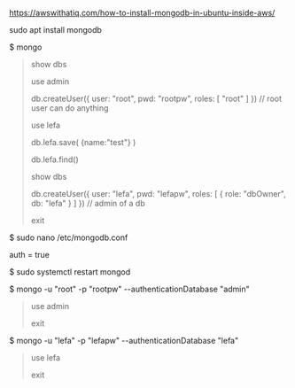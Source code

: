 https://awswithatiq.com/how-to-install-mongodb-in-ubuntu-inside-aws/ 
 
 sudo apt install mongodb
 
$ mongo

> show dbs
> 
> use admin
> 
> db.createUser({  user: "root",  pwd: "rootpw",  roles: [ "root" ]  })  // root user can do anything
> 
> use lefa
> 
> db.lefa.save( {name:"test"} )
> 
> db.lefa.find()
> 
> show dbs
> 
> db.createUser({  user: "lefa",  pwd: "lefapw",  roles: [ { role: "dbOwner", db: "lefa" } ]  }) // admin of a db
> 
> exit
> 
$ sudo nano /etc/mongodb.conf

auth = true

$ sudo systemctl restart mongod

$ mongo -u "root" -p "rootpw" --authenticationDatabase  "admin"

> use admin
> 
> exit
> 
$ mongo -u "lefa" -p "lefapw" --authenticationDatabase  "lefa"

> use lefa
> 
> exit


